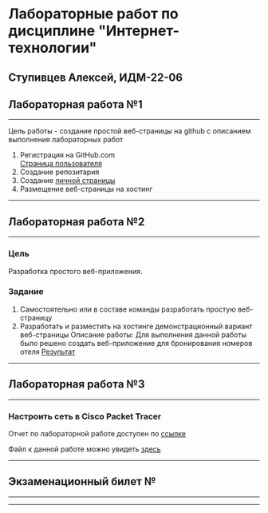 # Лабораторные работ по дисциплине "Интернет-технологии"
## Ступивцев Алексей, ИДМ-22-06


## Лабораторная работа №1
____
Цель работы - создание простой веб-страницы на github с описанием выполнения лабораторных работ

1. Регистрация на GitHub.com\
[Страница пользователя](https://github.com/longruss)
2. Создание репозитария
3. Создание [личной страницы](https://longruss.github.io/personal_page/)
4. Размещение веб-страницы на хостинг
____


## Лабораторная работа №2
____
### Цель
Разработка простого веб-приложения.

### Задание
1. Самостоятельно или в составе команды разработать простую веб-страницу
2. Разработать и разместить на хостинге демонстрационный вариант веб-страницы
Описание работы: Для выполнения данной работы было решено создать веб-приложение для бронирования номеров отеля
[Результат](https://longruss.github.io/BookingService/)
____


## Лабораторная работа №3
____
### Настроить сеть в Сisco Packet Tracer
Отчет по лабораторной работе доступен по [ссылке](https://docs.google.com/document/d/13VPg74O0VdX2ZTmTvlzP-Onv2EsT-pIM/edit?usp=share_link&ouid=101676901039019595295&rtpof=true&sd=true)

Файл к данной работе можно увидеть [здесь](https://drive.google.com/file/d/1Cn6_MtrYWFJc6WEfu1LYIwIpS46SFr2R/view?usp=sharing)
____

## Экзаменационный билет №
____

____
